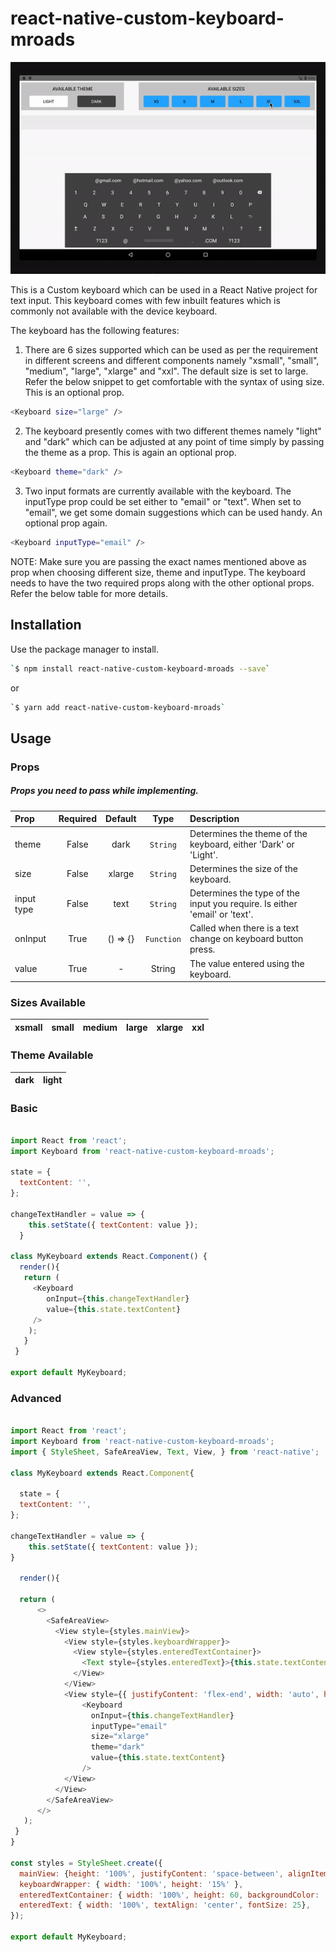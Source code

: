 # react-native-custom-keyboard-mroads

![](updatedGif.gif)

This is a Custom keyboard which can be used in a React Native project for text input. This keyboard comes with few inbuilt features which is commonly not available with the device keyboard.

The keyboard has the following features:

1. There are 6 sizes supported which can be used as per the requirement in different screens and different components namely "xsmall", "small", "medium", "large", "xlarge" and "xxl". The default size is set to large. Refer the below snippet to get comfortable with the syntax of using size. This is an optional prop.
```bash
<Keyboard size="large" />
```

2. The keyboard presently comes with two different themes namely "light" and "dark" which can be adjusted at any point of time simply by passing the theme as a prop. This is again an optional prop.

```bash
<Keyboard theme="dark" />
```

3. Two input formats are currently available with the keyboard. The inputType prop could be set either to "email" or "text". When set to "email", we get some domain suggestions which can be used handy. An optional prop again. 

```bash
<Keyboard inputType="email" />
```

NOTE: Make sure you are passing the exact names mentioned above as prop when choosing different size, theme and inputType. The keyboard needs to have the two required props along with the other optional props. Refer the below table for more details.

## Installation

Use the package manager to install.

```bash
`$ npm install react-native-custom-keyboard-mroads --save`
```
 or

```bash
`$ yarn add react-native-custom-keyboard-mroads`
```

## Usage

### Props   
##### Props you need to pass while implementing.

| Prop           | Required|     Default     |   Type   | Description                                                                                                 |
| :---------------- | :-------------: | :-------------: | :------: | :---------------------------------------------------------------------------------------------------------- |
| theme     |      False      |     dark      |  `String`  | Determines the theme of the keyboard, either 'Dark' or  'Light'.|
| size           |      False       |      xlarge      |  `String`  | Determines the size of the keyboard. |
| input type    |    False      |       text        | `String` | Determines the type of the input you require. Is either 'email' or 'text'.                                                                              |
| onInput         |     True       |      () => {}         | `Function` | Called when there is a text change on keyboard button press. | 
| value        |      True       |      -      | String | The value entered using the keyboard. | 

### Sizes Available
| xsmall         |     small    |   medium   | large                                                                                                |     xlarge    |     xxl    |
| :------------- | :-------------: | :------: | :---------------------------------------------------------------------------------------------------------- |:------------- |:------------- |
### Theme Available
| dark        |     light   |  
| :------------- | :-------------: | 


### Basic
```javascript

import React from 'react';
import Keyboard from 'react-native-custom-keyboard-mroads';

state = {
  textContent: '',
};

changeTextHandler = value => {
    this.setState({ textContent: value });
  }

class MyKeyboard extends React.Component() {
  render(){
   return (
     <Keyboard
        onInput={this.changeTextHandler}
        value={this.state.textContent}
     />
    );
   }
 }

export default MyKeyboard;
```

### Advanced
```javascript

import React from 'react';
import Keyboard from 'react-native-custom-keyboard-mroads';
import { StyleSheet, SafeAreaView, Text, View, } from 'react-native';

class MyKeyboard extends React.Component{

  state = {
  textContent: '',
};

changeTextHandler = value => {
    this.setState({ textContent: value });
}

  render(){

  return (
      <>
        <SafeAreaView>
          <View style={styles.mainView}>
            <View style={styles.keyboardWrapper}>
              <View style={styles.enteredTextContainer}>
                <Text style={styles.enteredText}>{this.state.textContent}</Text>
              </View>
            </View>
            <View style={{ justifyContent: 'flex-end', width: 'auto', height: '65%' }}>
                <Keyboard
                  onInput={this.changeTextHandler}
                  inputType="email"
                  size="xlarge"
                  theme="dark"
                  value={this.state.textContent}
                />
            </View>
          </View>
        </SafeAreaView>
      </>
   );
 }
}

const styles = StyleSheet.create({
  mainView: {height: '100%', justifyContent: 'space-between', alignItems: 'center', padding: 7 },
  keyboardWrapper: { width: '100%', height: '15%' },
  enteredTextContainer: { width: '100%', height: 60, backgroundColor: '#EEEEEE', justifyContent: 'center', alignItems: 'center'}, 
  enteredText: { width: '100%', textAlign: 'center', fontSize: 25},
});

export default MyKeyboard;